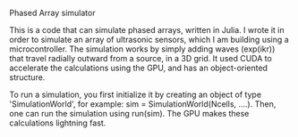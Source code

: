 Phased Array simulator

This is a code that can simulate phased arrays, written in Julia.
I wrote it in order to simulate an array of ultrasonic sensors, which I am building using a microcontroller.
The simulation works by simply adding waves (exp(ikr)) that travel radially outward from a source, in a 3D grid.
It used CUDA to accelerate the calculations using the GPU, and has an object-oriented structure.

To run a simulation, you first initialize it by creating an object of type 'SimulationWorld',
for example: sim = SimulationWorld(Ncells, ....).
Then, one can run the simulation using run(sim). The GPU makes these calculations lightning fast.
